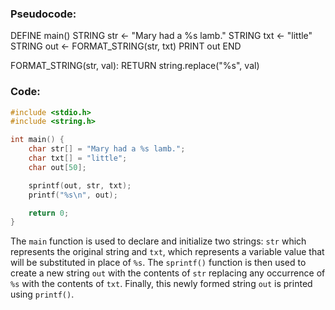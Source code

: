 ### Pseudocode:

DEFINE main()
    STRING str ← "Mary had a %s lamb."
    STRING txt ← "little"
    STRING out ← FORMAT_STRING(str, txt)
    PRINT out
END

FORMAT_STRING(str, val):
    RETURN string.replace("%s", val)


### Code:
```c
#include <stdio.h>
#include <string.h>

int main() {
    char str[] = "Mary had a %s lamb.";
    char txt[] = "little";
    char out[50];

    sprintf(out, str, txt);
    printf("%s\n", out);

    return 0;
}
```

The `main` function is used to declare and initialize two strings: `str` which represents the original string and `txt`, which represents a variable value that will be substituted in place of `%s`. The `sprintf()` function is then used to create a new string `out` with the contents of `str` replacing any occurrence of `%s` with the contents of `txt`. Finally, this newly formed string `out` is printed using `printf()`.
